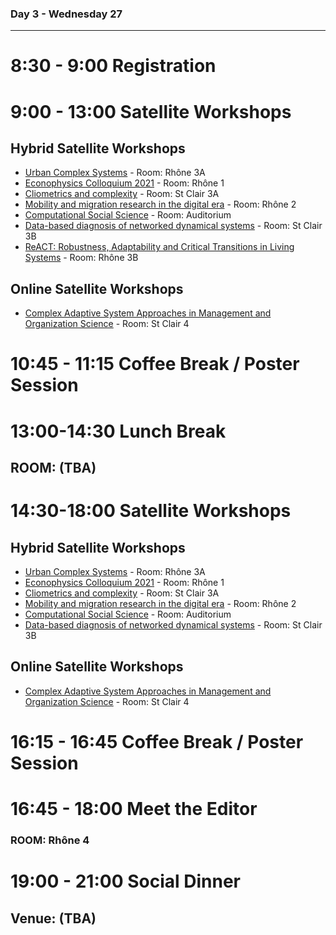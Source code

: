 ### Day 3 - Wednesday 27

-----

# 8:30 - 9:00 Registration

# 9:00 - 13:00 Satellite Workshops

## Hybrid Satellite Workshops
* [Urban Complex Systems](https://urbcompsys.github.io) - Room: Rhône 3A
* [Econophysics Colloquium 2021](https://econophysics.ihu.gr/ec2021/) - Room: Rhône 1
* [Cliometrics and complexity](https://cac2021.sciencesconf.org) - Room: St Clair 3A
* [Mobility and migration research in the digital era](https://sites.google.com/view/mimode2021/) - Room: Rhône 2
* [Computational Social Science](https://sites.google.com/view/css-ccs21/home) - Room: Auditorium
* [Data-based diagnosis of networked dynamical systems](https://www.delabaysrobin.site/ccs-satellite) - Room: St Clair 3B
* [ReACT: Robustness, Adaptability and Critical Transitions in Living Systems](https://liphlab.github.io/REACT2021) - Room: Rhône 3B

## Online Satellite Workshops
* [Complex Adaptive System Approaches in Management and Organization Science](https://casmos.github.io/CASMOS2021) - Room: St Clair 4

# 10:45 - 11:15 Coffee Break / Poster Session 

# 13:00-14:30 Lunch Break
## ROOM: (TBA) 

# 14:30-18:00 Satellite Workshops

## Hybrid Satellite Workshops
* [Urban Complex Systems](https://urbcompsys.github.io) - Room: Rhône 3A
* [Econophysics Colloquium 2021](https://econophysics.ihu.gr/ec2021/) - Room: Rhône 1
* [Cliometrics and complexity](https://cac2021.sciencesconf.org) - Room: St Clair 3A
* [Mobility and migration research in the digital era](https://sites.google.com/view/mimode2021/) - Room: Rhône 2
* [Computational Social Science](https://sites.google.com/view/css-ccs21/home) - Room: Auditorium
* [Data-based diagnosis of networked dynamical systems](https://www.delabaysrobin.site/ccs-satellite) - Room: St Clair 3B

## Online Satellite Workshops
* [Complex Adaptive System Approaches in Management and Organization Science](https://casmos.github.io/CASMOS2021) - Room: St Clair 4

# 16:15 - 16:45 Coffee Break / Poster Session 

# 16:45 - 18:00 Meet the Editor
### ROOM: Rhône 4

# 19:00 - 21:00 Social Dinner
## Venue: (TBA)
